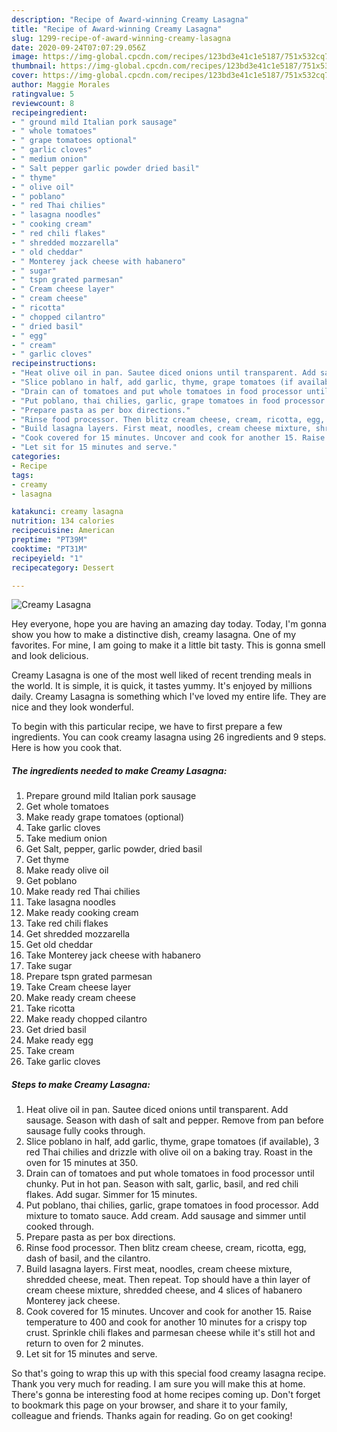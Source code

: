 ```yaml
---
description: "Recipe of Award-winning Creamy Lasagna"
title: "Recipe of Award-winning Creamy Lasagna"
slug: 1299-recipe-of-award-winning-creamy-lasagna
date: 2020-09-24T07:07:29.056Z
image: https://img-global.cpcdn.com/recipes/123bd3e41c1e5187/751x532cq70/creamy-lasagna-recipe-main-photo.jpg
thumbnail: https://img-global.cpcdn.com/recipes/123bd3e41c1e5187/751x532cq70/creamy-lasagna-recipe-main-photo.jpg
cover: https://img-global.cpcdn.com/recipes/123bd3e41c1e5187/751x532cq70/creamy-lasagna-recipe-main-photo.jpg
author: Maggie Morales
ratingvalue: 5
reviewcount: 8
recipeingredient:
- " ground mild Italian pork sausage"
- " whole tomatoes"
- " grape tomatoes optional"
- " garlic cloves"
- " medium onion"
- " Salt pepper garlic powder dried basil"
- " thyme"
- " olive oil"
- " poblano"
- " red Thai chilies"
- " lasagna noodles"
- " cooking cream"
- " red chili flakes"
- " shredded mozzarella"
- " old cheddar"
- " Monterey jack cheese with habanero"
- " sugar"
- " tspn grated parmesan"
- " Cream cheese layer"
- " cream cheese"
- " ricotta"
- " chopped cilantro"
- " dried basil"
- " egg"
- " cream"
- " garlic cloves"
recipeinstructions:
- "Heat olive oil in pan. Sautee diced onions until transparent. Add sausage. Season with dash of salt and pepper. Remove from pan before sausage fully cooks through."
- "Slice poblano in half, add garlic, thyme, grape tomatoes (if available), 3 red Thai chilies and drizzle with olive oil on a baking tray. Roast in the oven for 15 minutes at 350."
- "Drain can of tomatoes and put whole tomatoes in food processor until chunky. Put in hot pan. Season with salt, garlic, basil, and red chili flakes. Add sugar. Simmer for 15 minutes."
- "Put poblano, thai chilies, garlic, grape tomatoes in food processor. Add mixture to tomato sauce. Add cream. Add sausage and simmer until cooked through."
- "Prepare pasta as per box directions."
- "Rinse food processor. Then blitz cream cheese, cream, ricotta, egg, dash of basil, and the cilantro."
- "Build lasagna layers. First meat, noodles, cream cheese mixture, shredded cheese, meat. Then repeat. Top should have a thin layer of cream cheese mixture, shredded cheese, and 4 slices of habanero Monterey jack cheese."
- "Cook covered for 15 minutes. Uncover and cook for another 15. Raise temperature to 400 and cook for another 10 minutes for a crispy top crust. Sprinkle chili flakes and parmesan cheese while it&#39;s still hot and return to oven for 2 minutes."
- "Let sit for 15 minutes and serve."
categories:
- Recipe
tags:
- creamy
- lasagna

katakunci: creamy lasagna 
nutrition: 134 calories
recipecuisine: American
preptime: "PT39M"
cooktime: "PT31M"
recipeyield: "1"
recipecategory: Dessert

---
```



![Creamy Lasagna](https://img-global.cpcdn.com/recipes/123bd3e41c1e5187/751x532cq70/creamy-lasagna-recipe-main-photo.jpg)

Hey everyone, hope you are having an amazing day today. Today, I'm gonna show you how to make a distinctive dish, creamy lasagna. One of my favorites. For mine, I am going to make it a little bit tasty. This is gonna smell and look delicious.



Creamy Lasagna is one of the most well liked of recent trending meals in the world. It is simple, it is quick, it tastes yummy. It's enjoyed by millions daily. Creamy Lasagna is something which I've loved my entire life. They are nice and they look wonderful.


To begin with this particular recipe, we have to first prepare a few ingredients. You can cook creamy lasagna using 26 ingredients and 9 steps. Here is how you cook that.

<!--inarticleads1-->

##### The ingredients needed to make Creamy Lasagna:

1. Prepare  ground mild Italian pork sausage
1. Get  whole tomatoes
1. Make ready  grape tomatoes (optional)
1. Take  garlic cloves
1. Take  medium onion
1. Get  Salt, pepper, garlic powder, dried basil
1. Get  thyme
1. Make ready  olive oil
1. Get  poblano
1. Make ready  red Thai chilies
1. Take  lasagna noodles
1. Make ready  cooking cream
1. Take  red chili flakes
1. Get  shredded mozzarella
1. Get  old cheddar
1. Take  Monterey jack cheese with habanero
1. Take  sugar
1. Prepare  tspn grated parmesan
1. Take  Cream cheese layer
1. Make ready  cream cheese
1. Take  ricotta
1. Make ready  chopped cilantro
1. Get  dried basil
1. Make ready  egg
1. Take  cream
1. Take  garlic cloves




<!--inarticleads2-->

##### Steps to make Creamy Lasagna:

1. Heat olive oil in pan. Sautee diced onions until transparent. Add sausage. Season with dash of salt and pepper. Remove from pan before sausage fully cooks through.
1. Slice poblano in half, add garlic, thyme, grape tomatoes (if available), 3 red Thai chilies and drizzle with olive oil on a baking tray. Roast in the oven for 15 minutes at 350.
1. Drain can of tomatoes and put whole tomatoes in food processor until chunky. Put in hot pan. Season with salt, garlic, basil, and red chili flakes. Add sugar. Simmer for 15 minutes.
1. Put poblano, thai chilies, garlic, grape tomatoes in food processor. Add mixture to tomato sauce. Add cream. Add sausage and simmer until cooked through.
1. Prepare pasta as per box directions.
1. Rinse food processor. Then blitz cream cheese, cream, ricotta, egg, dash of basil, and the cilantro.
1. Build lasagna layers. First meat, noodles, cream cheese mixture, shredded cheese, meat. Then repeat. Top should have a thin layer of cream cheese mixture, shredded cheese, and 4 slices of habanero Monterey jack cheese.
1. Cook covered for 15 minutes. Uncover and cook for another 15. Raise temperature to 400 and cook for another 10 minutes for a crispy top crust. Sprinkle chili flakes and parmesan cheese while it&#39;s still hot and return to oven for 2 minutes.
1. Let sit for 15 minutes and serve.




So that's going to wrap this up with this special food creamy lasagna recipe. Thank you very much for reading. I am sure you will make this at home. There's gonna be interesting food at home recipes coming up. Don't forget to bookmark this page on your browser, and share it to your family, colleague and friends. Thanks again for reading. Go on get cooking!
